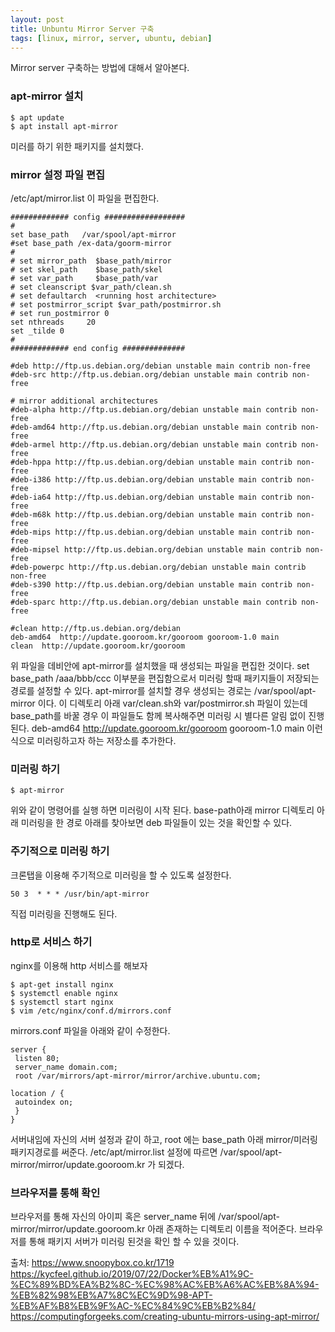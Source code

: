```yaml
---
layout: post
title: Unbuntu Mirror Server 구축
tags: [linux, mirror, server, ubuntu, debian]
---
```


  Mirror server 구축하는 방법에 대해서 알아본다.
  
### apt-mirror 설치
```
$ apt update
$ apt install apt-mirror
```
미러를 하기 위한 패키지를 설치했다.
  
### mirror 설정 파일 편집
/etc/apt/mirror.list 이 파일을 편집한다.
```
############# config ##################
#
set base_path   /var/spool/apt-mirror
#set base_path /ex-data/goorm-mirror
#
# set mirror_path  $base_path/mirror
# set skel_path    $base_path/skel
# set var_path     $base_path/var
# set cleanscript $var_path/clean.sh
# set defaultarch  <running host architecture>
# set postmirror_script $var_path/postmirror.sh
# set run_postmirror 0
set nthreads     20
set _tilde 0
#
############# end config ##############

#deb http://ftp.us.debian.org/debian unstable main contrib non-free
#deb-src http://ftp.us.debian.org/debian unstable main contrib non-free

# mirror additional architectures
#deb-alpha http://ftp.us.debian.org/debian unstable main contrib non-free
#deb-amd64 http://ftp.us.debian.org/debian unstable main contrib non-free
#deb-armel http://ftp.us.debian.org/debian unstable main contrib non-free
#deb-hppa http://ftp.us.debian.org/debian unstable main contrib non-free
#deb-i386 http://ftp.us.debian.org/debian unstable main contrib non-free
#deb-ia64 http://ftp.us.debian.org/debian unstable main contrib non-free
#deb-m68k http://ftp.us.debian.org/debian unstable main contrib non-free
#deb-mips http://ftp.us.debian.org/debian unstable main contrib non-free
#deb-mipsel http://ftp.us.debian.org/debian unstable main contrib non-free
#deb-powerpc http://ftp.us.debian.org/debian unstable main contrib non-free
#deb-s390 http://ftp.us.debian.org/debian unstable main contrib non-free
#deb-sparc http://ftp.us.debian.org/debian unstable main contrib non-free

#clean http://ftp.us.debian.org/debian
deb-amd64  http://update.gooroom.kr/gooroom gooroom-1.0 main
clean  http://update.gooroom.kr/gooroom
```
  위 파일을 데비안에 apt-mirror를 설치했을 때 생성되는 파일을 편집한 것이다. set base_path /aaa/bbb/ccc 이부분을 편집함으로서 미러링 할때 패키지들이 저장되는 경로를 설정할 수 있다. apt-mirror를 설치할 경우 생성되는 경로는 /var/spool/apt-mirror 이다. 이 디렉토리 아래 var/clean.sh와 var/postmirror.sh 파일이 있는데 base_path를 바꿀 경우 이 파일들도 함께 복사해주면 미러링 시 별다른 알림 없이 진행된다.
  deb-amd64  http://update.gooroom.kr/gooroom gooroom-1.0 main 이런식으로 미러링하고자 하는 저장소를 추가한다.
  
### 미러링 하기
```
$ apt-mirror
```
위와 같이 명령어를 실행 하면 미러링이 시작 된다. base-path아래 mirror 디렉토리 아래 미러링을 한 경로 아래를 찾아보면 deb 파일들이 있는 것을 확인할 수 있다.
  
### 주기적으로 미러링 하기
크론탭을 이용해 주기적으로 미러링을 할 수 있도록 설정한다.
```
50 3  * * * /usr/bin/apt-mirror
```
직접 미러링을 진행해도 된다.
  
### http로 서비스 하기
nginx를 이용해 http 서비스를 해보자
```
$ apt-get install nginx
$ systemctl enable nginx
$ systemctl start nginx
$ vim /etc/nginx/conf.d/mirrors.conf
```
mirrors.conf 파일을 아래와 같이 수정한다.

```
server {
 listen 80;
 server_name domain.com; 
 root /var/mirrors/apt-mirror/mirror/archive.ubuntu.com;

location / {
 autoindex on;
 }
}
```
서버내임에 자신의 서버 설정과 같이 하고, root 에는 base_path 아래 mirror/미러링 패키지경로를 써준다. /etc/apt/mirror.list 설정에 따르면 /var/spool/apt-mirror/mirror/update.gooroom.kr 가 되겠다.
  
### 브라우저를 통해 확인
브라우저를 통해 자신의 아이피 혹은 server_name 뒤에 /var/spool/apt-mirror/mirror/update.gooroom.kr 아래 존재하는 디렉토리 이름을 적어준다. 브라우저를 통해 패키지 서버가 미러링 된것을 확인 할 수 있을 것이다.
  
출처: https://www.snoopybox.co.kr/1719
  https://kycfeel.github.io/2019/07/22/Docker%EB%A1%9C-%EC%89%BD%EA%B2%8C-%EC%98%AC%EB%A6%AC%EB%8A%94-%EB%82%98%EB%A7%8C%EC%9D%98-APT-%EB%AF%B8%EB%9F%AC-%EC%84%9C%EB%B2%84/
  https://computingforgeeks.com/creating-ubuntu-mirrors-using-apt-mirror/
  
